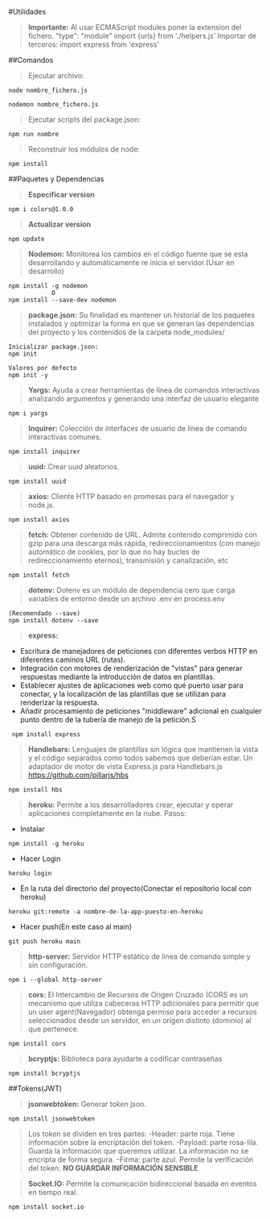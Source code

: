 #Utilidades

> **Importante:** Al usar ECMAScript modules poner la extension del fichero.
> "type": "module"
> import {urls} from './helpers.js'
> Importar de terceros:
> import express from 'express'

##Comandos

> Ejecutar archivo:

```shell
node nombre_fichero.js

nodemon nombre_fichero.js
```

> Ejecutar scripts del package.json:

```shell
npm run nombre
```

> Reconstruir los módulos de node:

```shell
npm install
```

##Paquetes y Dependencias

> **Especificar version**

```shell
npm i colors@1.0.0
```

> **Actualizar version**

```shell
npm update
```

> **Nodemon:** Monitorea los cambios en el código fuente que se esta desarrollando y automáticamente re inicia el servidor.(Usar en desarrollo)

```shell
npm install -g nodemon
            O
npm install --save-dev nodemon
```

> **package.json:** Su finalidad es mantener un historial de los paquetes instalados y optimizar la forma en que se generan las dependencias del proyecto y los contenidos de la carpeta node_modules/

```shell
Inicializar package.json:
npm init

Valores por defecto
npm init -y
```

> **Yargs:** Ayuda a crear herramientas de línea de comandos interactivas analizando argumentos y generando una interfaz de usuario elegante

```shell
npm i yargs
```

> **Inquirer:** Colección de interfaces de usuario de línea de comando interactivas comunes.

```shell
npm install inquirer
```

> **uuid:** Crear uuid aleatorios.

```shell
npm install uuid
```

> **axios:** Cliente HTTP basado en promesas para el navegador y node.js.

```shell
npm install axios
```

> **fetch:** Obtener contenido de URL. Admite contenido comprimido con gzip para una descarga más rápida, redireccionamientos (con manejo automático de cookies, por lo que no hay bucles de redireccionamiento eternos), transmisión y canalización, etc

```shell
npm install fetch
```

> **dotenv:** Dotenv es un módulo de dependencia cero que carga variables de entorno desde un archivo .env en process.env

```shell
(Recomendado --save)
npm install dotenv --save
```

> **express:**

- Escritura de manejadores de peticiones con diferentes verbos HTTP en diferentes caminos URL (rutas).
- Integración con motores de renderización de "vistas" para generar respuestas mediante la introducción de datos en plantillas.
- Establecer ajustes de aplicaciones web como qué puerto usar para conectar, y la localización de las plantillas que se utilizan para renderizar la respuesta.
- Añadir procesamiento de peticiones "middleware" adicional en cualquier punto dentro de la tubería de manejo de la petición.S

```shell
 npm install express
```

> **Handlebars:** Lenguajes de plantillas sin lógica que mantienen la vista y el código separados como todos sabemos que deberían estar.
> Un adaptador de motor de vista Express.js para Handlebars.js
> https://github.com/pillarjs/hbs

```shell
npm install hbs
```

> **heroku:** Permite a los desarrolladores crear, ejecutar y operar aplicaciones completamente en la nube.
> Pasos:

- Instalar

```shell
npm install -g heroku
```

- Hacer Login

```shell
heroku login
```

- En la ruta del directorio del proyecto(Conectar el repositorio local con heroku)

```shell
heroku git:remote -a nombre-de-la-app-puesto-en-heroku
```

- Hacer push(En este caso al main)

```shell
git push heroku main
```

> **http-server:** Servidor HTTP estático de línea de comando simple y sin configuración.

```shell
npm i --global http-server
```

> **cors:** El Intercambio de Recursos de Origen Cruzado (CORS es un mecanismo que utiliza cabeceras HTTP adicionales para permitir que un user agent(Navegador) obtenga permiso para acceder a recursos seleccionados desde un servidor, en un origen distinto (dominio) al que pertenece.

```shell
npm install cors
```

> **bcryptjs:** Biblioteca para ayudarte a codificar contraseñas

```shell
npm install bcryptjs
```

##Tokens(JWT)

> **jsonwebtoken:** Generar token json.

```shell
npm install jsonwebtoken
```

> Los token se dividen en tres partes:
> -Header: parte roja. Tiene información sobre la encriptación del token.
> -Payload: parte rosa-lila. Guarda la información que queremos utilizar. La información no se encripta de forma segura.
> -Firma: parte azul. Permite la verificación del token.
> **NO GUARDAR INFORMACIÓN SENSIBLE**

> **Socket.IO:** Permite la comunicación bidireccional basada en eventos en tiempo real.

```shell
npm install socket.io
```
